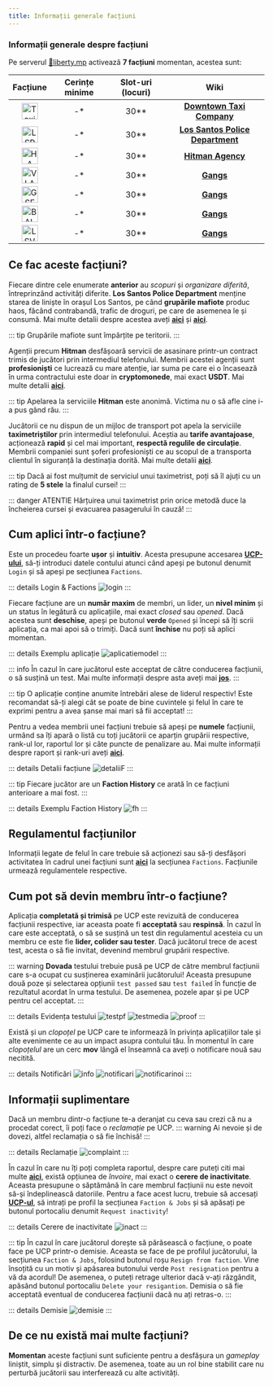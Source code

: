```yaml
---
title: Informații generale facțiuni
---
```


### Informații generale despre facțiuni

Pe serverul [🗽liberty.mp](https://ucp.liberty.mp/) activează **7 facțiuni** momentan, acestea sunt:  

| Facțiune   | Cerințe minime |  Slot-uri (locuri) | Wiki |
| :-----------: | :-----------: | :-----------: | :-----------: |
| <Image src="https://i.imgur.com/L2JmEQz.png" alt="Taxi" width="32" label="Downtown Taxi Company" /> | -* | 30** | [**Downtown Taxi Company**](./factions/taxi.md)
| <Image src="https://i.imgur.com/o71GFrP.png" alt="LSPD" width="32" label="Los Santos Police Department" /> | -*| 30** | [**Los Santos Police Department**](./factions/lspd.md)
| <Image src="https://i.imgur.com/cRrHPrB.png" alt="HA" width="32" label="Hitman Agency" /> | -* | 30** | [**Hitman Agency**](./factions/hitman.md)
| <Image src="https://i.imgur.com/75XI0hK.png" alt="VLA" width="32" label="Varrios Los Aztecas" />| -* | 30** | [**Gangs**](./factions/gangs.md)
| <Image src="https://i.imgur.com/z8XEeji.png" alt="GSF" width="32" label="Grove Street Families" />| -* | 30** | [**Gangs**](./factions/gangs.md)
| <Image src="https://i.imgur.com/DSALrA7.png" alt="BALLA" width="32" label="Ballas" />| -* | 30** | [**Gangs**](./factions/gangs.md)
| <Image src="https://i.imgur.com/We4RTLX.png" alt="LSV" width="32" label="Los Santos Vagos" />| -* | 30** | [**Gangs**](./factions/gangs.md)

## Ce fac aceste facțiuni?
Fiecare dintre cele enumerate **anterior** au *scopuri* și *organizare diferită*, întreprinzând activități diferite. **Los Santos Police Department** menține starea de liniște în orașul Los Santos, pe când **grupările mafiote** produc haos, făcând contrabandă, trafic de droguri, pe care de asemenea le și consumă. Mai multe detalii despre acestea aveți [**aici**](./lspd) și [**aici**](./gangs).

::: tip
Grupările mafiote sunt împărțite pe teritorii. 
:::

Agenții precum **Hitman** desfășoară servicii de asasinare printr-un contract trimis de jucători prin intermediul telefonului. Membrii acestei agenții sunt **profesioniști** ce lucrează cu mare atenție, iar suma pe care ei o încasează în urma contractului este doar in **cryptomonede**, mai exact **USDT**. Mai multe detalii [**aici**](./hitman).

::: tip
Apelarea la serviciile **Hitman** este anonimă. Victima nu o să afle cine i-a pus gând rău.
:::

Jucătorii ce nu dispun de un mijloc de transport pot apela la serviciile **taximetriștilor** prin intermediul telefonului. Aceștia au **tarife avantajoase**, acționează **rapid** și cel mai important, **respectă regulile de circulație**. Membrii companiei sunt șoferi profesioniști ce au scopul de a transporta clientul în siguranță la destinația dorită. Mai multe detalii [**aici**](./taxi).

::: tip
Dacă ai fost mulțumit de serviciul unui taximetrist, poți să îl ajuți cu un rating de **5 stele** la finalul cursei!
:::

::: danger ATENTIE
Hărțuirea unui taximetrist prin orice metodă duce la încheierea cursei și evacuarea pasagerului în cauză! 
:::

## Cum aplici într-o facțiune?

Este un procedeu foarte **ușor** și **intuitiv**. Acesta presupune accesarea [**UCP-ului**](https://ucp.liberty.mp), să-ți introduci datele contului atunci când apeși pe butonul denumit `Login` și să apeși pe secțiunea `Factions`.

::: details Login & Factions
<Image src="https://i.imgur.com/U9a7sEg.gif" alt="login" />
:::

Fiecare facțiune are un **număr maxim** de membri, un lider, un **nivel minim** și un status în legătură cu aplicațiile, mai exact *closed* sau *opened*. Dacă acestea sunt **deschise**, apeși pe butonul **verde** `Opened` și începi să îți scrii aplicația, ca mai apoi să o trimiți. Dacă sunt **închise** nu poți să aplici momentan.

::: details Exemplu aplicație
<Image src="https://i.imgur.com/VR0m4Td.gif" alt="aplicatiemodel" />
:::

::: info
În cazul în care jucătorul este acceptat de către conducerea facțiunii, o să susțină un test. Mai multe informații despre asta aveți mai [**jos**](#cum-pot-sa-devin-membru-intr-o-factiune).
:::

::: tip
O aplicație conține anumite întrebări alese de liderul respectiv! Este recomandat să-ți alegi cât se poate de bine cuvintele și felul în care te exprimi pentru a avea șanse mai mari să fii acceptat!
:::

Pentru a vedea membrii unei facțiuni trebuie să apeși pe **numele** facțiunii, urmând sa îți apară o listă cu toți jucătorii ce aparțin grupării respective, rank-ul lor, raportul lor și câte puncte de penalizare au. Mai multe informații despre raport și rank-uri aveți [**aici**](./raport).

::: details Detalii facțiune
<Image src="https://i.imgur.com/Uto19Jy.gif" alt="detaliiF" />
:::

::: tip
Fiecare jucător are un **Faction History** ce arată în ce facțiuni anterioare a mai fost.
:::

::: details Exemplu Faction History
<Image src="https://i.imgur.com/QiVJWCq.png" alt="fh" />
:::

## Regulamentul facțiunilor

Informații legate de felul în care trebuie să acționezi sau să-ți desfășori activitatea în cadrul unei facțiuni sunt [**aici**](https://ucp.liberty.mp/forums/list) la secțiunea `Factions`. Facțiunile urmează regulamentele respective.

## Cum pot să devin membru într-o facțiune?

Aplicația **completată și trimisă** pe UCP este revizuită de conducerea facțiunii respective, iar aceasta poate fi **acceptată** sau **respinsă**. În cazul în care este acceptată, o să se susțină un test din regulamentul acesteia cu un membru ce este fie **lider, colider sau tester**. Dacă jucătorul trece de acest test, acesta o să fie invitat, devenind membrul grupării respective. 

::: warning
**Dovada** testului trebuie pusă pe UCP de către membrul facțiunii care s-a ocupat cu susținerea examinării jucătorului! Aceasta presupune două poze și selectarea opțiunii `test passed` sau `test failed` în funcție de rezultatul acordat în urma testului. De asemenea, pozele apar și pe UCP pentru cel acceptat.
:::

::: details Evidența testului
<Image src="https://i.imgur.com/NA5DGNq.png" alt="testpf" />
<Image src="https://i.imgur.com/bnBcr36.png" alt="testmedia" />
<Image src="https://i.imgur.com/80SIfVv.png" alt="proof" label="Dovezile acestea sunt niște poze aleatorii, nu testul propriu-zis."/>
:::

Există și un *clopoțel* pe UCP care te informează în privința aplicațiilor tale și alte evenimente ce au un impact asupra contului tău. În momentul în care *clopoțelul* are un cerc **mov** lângă el înseamnă ca aveți o notificare nouă sau necitită. 

::: details Notificări
<Image src="https://i.imgur.com/jjbUzAO.png" alt="info" />
<Image src="https://i.imgur.com/DSPzFQi.png" alt="notificari" />
<Image src="https://i.imgur.com/H4HFb8F.png" alt="notificarinoi" />
:::

## Informații suplimentare 

Dacă un membru dintr-o facțiune te-a deranjat cu ceva sau crezi că nu a procedat corect, îi poți face o *reclamație* pe UCP.
::: warning
Ai nevoie și de dovezi, altfel reclamația o să fie închisă!
:::

::: details Reclamație
<Image src="https://i.imgur.com/9eBvd27.gif" alt="complaint" />
:::

În cazul în care nu îți poți completa raportul, despre care puteți citi mai multe [**aici**](./raport), există opțiunea de *învoire*, mai exact o **cerere de inactivitate**. Aceasta presupune o săptămână în care membrul facțiunii nu este nevoit să-și îndeplinească datoriile. Pentru a face acest lucru, trebuie să accesați [**UCP-ul**](https://ucp.liberty.mp), să intrați pe profil la secțiunea `Faction & Jobs` și să apăsați pe butonul portocaliu denumit `Request inactivity`! 

::: details Cerere de inactivitate
<Image src="https://i.imgur.com/X3d4uDL.gif" alt="inact" />
:::

::: tip
În cazul în care jucătorul dorește să părăsească o facțiune, o poate face pe UCP printr-o demisie. Aceasta se face de pe profilul jucătorului, la secțiunea `Faction & Jobs`, folosind butonul roșu `Resign from faction`. Vine însoțită cu un motiv și apăsarea butonului verde `Post resignation` pentru a vă da acordul! De asemenea, o puteți retrage ulterior dacă v-ați răzgândit, apăsând butonul portocaliu `Delete your resigantion`. Demisia o să fie acceptată eventual de conducerea facțiunii dacă nu ați retras-o.
:::

::: details Demisie
<Image src="https://i.imgur.com/mcqXB1x.gif" alt="demisie" />
:::

## De ce nu există mai multe facțiuni?
**Momentan** aceste facțiuni sunt suficiente pentru a desfășura un *gameplay* liniștit, simplu și distractiv. De asemenea, toate au un rol bine stabilit care nu perturbă jucătorii sau interferează cu alte activități. 


